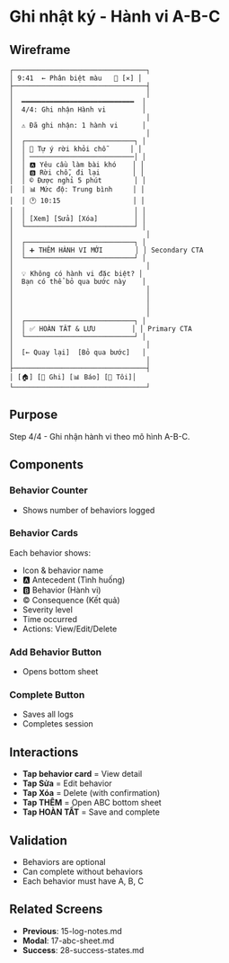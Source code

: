 # Ghi nhật ký - Hành vi A-B-C

## Wireframe

```
┌─────────────────────────────────┐
│ 9:41  ← Phân biệt màu   💾 [✕] │
├─────────────────────────────────┤
│                                 │
│  ━━━━━━━━━━━━━━━━━━━━━━━━━━━━  │
│  4/4: Ghi nhận Hành vi         │
│                                 │
│  ⚠️ Đã ghi nhận: 1 hành vi      │
│                                 │
│  ┌───────────────────────────┐ │
│  │ 🏃 Tự ý rời khỏi chỗ      │ │
│  │ ──────────────────────────│ │
│  │ 🅰️ Yêu cầu làm bài khó    │ │
│  │ 🅱️ Rời chỗ, đi lại        │ │
│  │ ©️ Được nghỉ 5 phút        │ │
│  │ 📊 Mức độ: Trung bình     │ │
│  │ 🕐 10:15                  │ │
│  │                           │ │
│  │ [Xem] [Sửa] [Xóa]         │ │
│  └───────────────────────────┘ │
│                                 │
│  ┌───────────────────────────┐ │
│  │ ➕ THÊM HÀNH VI MỚI        │ │ Secondary CTA
│  └───────────────────────────┘ │
│                                 │
│  💡 Không có hành vi đặc biệt? │
│  Bạn có thể bỏ qua bước này    │
│                                 │
│                                 │
│                                 │
│                                 │
│  ┌───────────────────────────┐ │
│  │ ✅ HOÀN TẤT & LƯU         │ │ Primary CTA
│  └───────────────────────────┘ │
│                                 │
│  [← Quay lại]  [Bỏ qua bước]   │
│                                 │
├─────────────────────────────────┤
│ [🏠] [📝 Ghi] [📊 Báo] [👤 Tôi]│
└─────────────────────────────────┘
```

## Purpose

Step 4/4 - Ghi nhận hành vi theo mô hình A-B-C.

## Components

### Behavior Counter

- Shows number of behaviors logged

### Behavior Cards

Each behavior shows:

- Icon & behavior name
- 🅰️ Antecedent (Tình huống)
- 🅱️ Behavior (Hành vi)
- ©️ Consequence (Kết quả)
- Severity level
- Time occurred
- Actions: View/Edit/Delete

### Add Behavior Button

- Opens bottom sheet

### Complete Button

- Saves all logs
- Completes session

## Interactions

- **Tap behavior card** = View detail
- **Tap Sửa** = Edit behavior
- **Tap Xóa** = Delete (with confirmation)
- **Tap THÊM** = Open ABC bottom sheet
- **Tap HOÀN TẤT** = Save and complete

## Validation

- Behaviors are optional
- Can complete without behaviors
- Each behavior must have A, B, C

## Related Screens

- **Previous**: 15-log-notes.md
- **Modal**: 17-abc-sheet.md
- **Success**: 28-success-states.md
